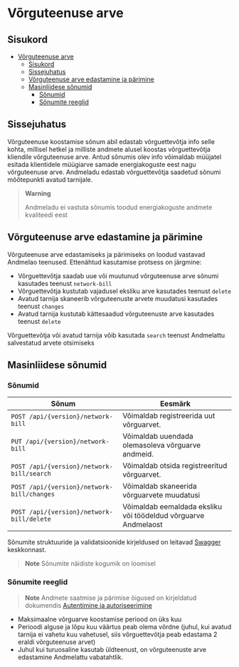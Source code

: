 # Võrguteenuse arve

## Sisukord

- [Võrguteenuse arve](#võrguteenuse-arve)
  - [Sisukord](#sisukord)
  - [Sissejuhatus](#sissejuhatus)
  - [Võrguteenuse arve edastamine ja pärimine](#võrguteenuse-arve-edastamine-ja-pärimine)
  - [Masinliidese sõnumid](#masinliidese-sõnumid)
    - [Sõnumid](#sõnumid)
    - [Sõnumite reeglid](#sõnumite-reeglid)

## Sissejuhatus

Võrguteenuse koostamise sõnum abil edastab võrguettevõtja info selle kohta, millisel hetkel ja milliste andmete alusel koostas võrguettevõtja kliendile võrguteenuse arve. Antud sõnumis olev info võimaldab müüjatel esitada klientidele müügiarve samade energiakoguste eest nagu võrguteenuse arve. Andmeladu edastab võrguettevõtja saadetud sõnumi mõõtepunkti avatud tarnijale.

> **Warning**
> 
> Andmeladu ei vastuta sõnumis toodud energiakoguste andmete kvaliteedi eest

## Võrguteenuse arve edastamine ja pärimine

Võrguteenuse arve edastamiseks ja pärimiseks on loodud vastavad Andmelao teenused. Ettenähtud kasutamise protsess on järgmine:

- Võrguettevõtja saadab uue või muutunud võrguteenuse arve sõnumi kasutades teenust `network-bill`
- Võrguettevõtja kustutab vajadusel eksliku arve kasutades teenust `delete`
- Avatud tarnija skaneerib võrguteenuste arvete muudatusi kasutades teenust `changes`
- Avatud tarnija kustutab kättesaadud võrguteenuste arve kasutades teenust `delete`

Võrguettevõtja või avatud tarnija võib kasutada `search` teenust Andmelattu salvestatud arvete otsimiseks

## Masinliidese sõnumid

### Sõnumid

|Sõnum|Eesmärk|
|-----|-------|
|`POST /api/{version}/network-bill`|Võimaldab registreerida uut võrguarvet.|
|`PUT /api/{version}/network-bill`|Võimaldab uuendada olemasoleva võrguarve andmeid.|
|`POST /api/{version}/network-bill/search`|Võimaldab otsida registreeritud võrguarvet.|
|`POST /api/{version}/network-bill/changes`|Võimaldab skaneerida võrguarvete muudatusi|
|`POST /api/{version}/network-bill/delete`|Võimaldab eemaldada eksliku või töödeldud võrguarve Andmelaost|

Sõnumite struktuuride ja validatsioonide kirjeldused on leitavad [Swagger](https://test-datahub.elering.ee/swagger-ui/index.html) keskkonnast.

> **Note**
> Sõnumite näidiste kogumik on loomisel

### Sõnumite reeglid

> **Note**
> Andmete saatmise ja pärimise õigused on kirjeldatud dokumendis [Autentimine ja autoriseerimine](02-autentimine-ja-autoriseerimine.md)

- Maksimaalne võrguarve koostamise periood on üks kuu
- Perioodi alguse ja lõpu kuu väärtus peab olema võrdne (juhul, kui avatud tarnija ei vahetu kuu vahetusel, siis võrguettevõtja peab edastama 2 eraldi võrguteenuse arvet)
- Juhul kui turuosaline kasutab üldteenust, on võrguteenuste arve edastamine Andmelattu vabatahtlik.
